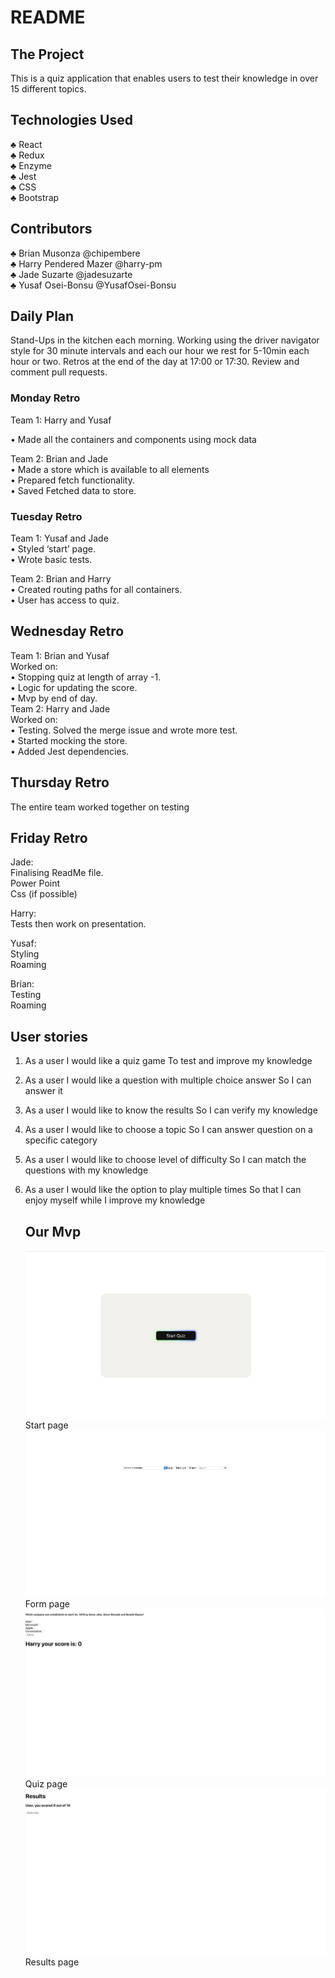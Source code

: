 README
======


## The Project 

This is a quiz application that enables users to test their knowledge in over 15 different topics.

## Technologies Used
♣	React <br> 
♣	Redux <br>
♣	Enzyme <br>
♣	Jest<br>
♣	CSS <br>
♣	Bootstrap<br>

## Contributors 

♣	Brian Musonza @chipembere<br>
♣	Harry Pendered Mazer @harry-pm<br>
♣	Jade Suzarte @jadesuzarte <br>
♣   Yusaf Osei-Bonsu @YusafOsei-Bonsu




## Daily Plan

Stand-Ups in the kitchen each morning.
Working using the driver navigator style for 30 minute intervals and each our hour we rest  for 5-10min each hour or two.
Retros at the end of the day at 17:00 or 17:30.
Review and comment pull requests.

### Monday Retro


Team 1: Harry and Yusaf

•	Made all the containers and components using mock data
	
Team 2: Brian and Jade <br>
•	Made a store which is available to all elements<br>
•	Prepared fetch functionality.<br>
•	Saved Fetched data to store.

### Tuesday Retro

Team 1: Yusaf and Jade  
•	Styled ‘start’ page.<br>
•	Wrote basic tests. <br>
	
Team 2: Brian and Harry<br>
•	Created routing paths for all containers.<br>
•	User has access to quiz. <br>

## Wednesday Retro

Team 1: Brian and Yusaf <br>
	Worked on: <br>
•	Stopping quiz at length of array -1. <br>
•	Logic for updating the score. <br>
•	Mvp by end of day. <br>
Team 2: Harry and Jade<br>
	Worked on: <br>
•	Testing. Solved the merge issue and wrote more test.<br>
•   Started mocking the store.<br>
•	Added Jest dependencies.


## Thursday Retro 
The entire team worked together on testing

## Friday Retro 
Jade: <br>
	Finalising ReadMe file.	<br>
	Power Point<br>
	Css (if possible) <br>	

Harry: <br>
	Tests then work on presentation.<br>


Yusaf: <br>
	Styling<br>
	Roaming<br>


Brian: <br>
	Testing<br>
	Roaming<br>


## User stories

1)	As a user
	I would like a quiz game
	To test and improve my knowledge

2) As a user
	I would like a question with multiple choice answer
	So I can answer it

3) As a user
	I would like to know the results
	So I can verify my knowledge

4) As a user 
	I would like to choose a topic
	So I can answer question on a specific category

5) As a user
	I would like to choose level of difficulty
	So I can match the questions with my knowledge

6) As a user
	I would like the option to play multiple times
	So that I can enjoy myself while I improve my knowledge

	## Our Mvp
	![GitHub Logo](./public/start_page.png)
Start page 
	![GitHub Logo](./public/form_img.png)
	Form page
	![GitHub Logo](./public/quiz_img.png)
	Quiz page
	![GitHub Logo](./public/result_img.png)
	Results page


